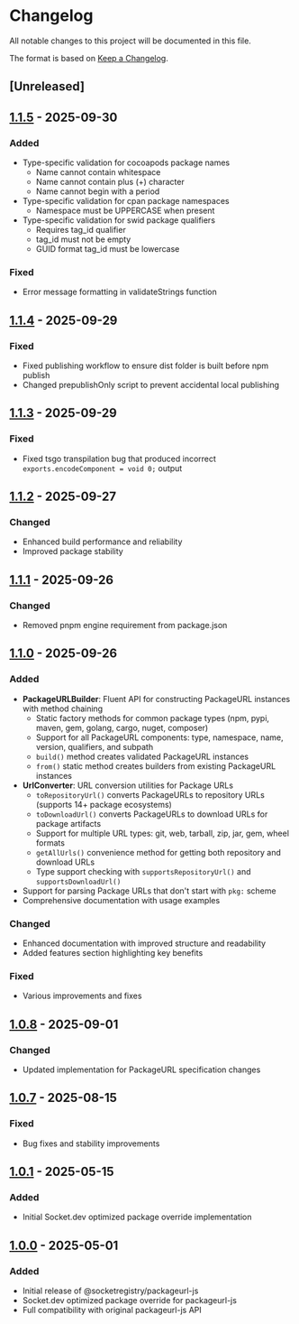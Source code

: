 # Changelog

All notable changes to this project will be documented in this file.

The format is based on [Keep a Changelog](https://keepachangelog.com/en/1.1.0/).

## [Unreleased]

## [1.1.5](https://github.com/SocketDev/socket-packageurl-js/releases/tag/v1.1.5) - 2025-09-30

### Added
- Type-specific validation for cocoapods package names
  - Name cannot contain whitespace
  - Name cannot contain plus (+) character
  - Name cannot begin with a period
- Type-specific validation for cpan package namespaces
  - Namespace must be UPPERCASE when present
- Type-specific validation for swid package qualifiers
  - Requires tag_id qualifier
  - tag_id must not be empty
  - GUID format tag_id must be lowercase

### Fixed
- Error message formatting in validateStrings function

## [1.1.4](https://github.com/SocketDev/socket-packageurl-js/releases/tag/v1.1.4) - 2025-09-29

### Fixed
- Fixed publishing workflow to ensure dist folder is built before npm publish
- Changed prepublishOnly script to prevent accidental local publishing

## [1.1.3](https://github.com/SocketDev/socket-packageurl-js/releases/tag/v1.1.3) - 2025-09-29

### Fixed
- Fixed tsgo transpilation bug that produced incorrect `exports.encodeComponent = void 0;` output

## [1.1.2](https://github.com/SocketDev/socket-packageurl-js/releases/tag/v1.1.2) - 2025-09-27

### Changed
- Enhanced build performance and reliability
- Improved package stability

## [1.1.1](https://github.com/SocketDev/socket-packageurl-js/releases/tag/v1.1.1) - 2025-09-26

### Changed
- Removed pnpm engine requirement from package.json

## [1.1.0](https://github.com/SocketDev/socket-packageurl-js/releases/tag/v1.1.0) - 2025-09-26

### Added
- **PackageURLBuilder**: Fluent API for constructing PackageURL instances with method chaining
  - Static factory methods for common package types (npm, pypi, maven, gem, golang, cargo, nuget, composer)
  - Support for all PackageURL components: type, namespace, name, version, qualifiers, and subpath
  - `build()` method creates validated PackageURL instances
  - `from()` static method creates builders from existing PackageURL instances
- **UrlConverter**: URL conversion utilities for Package URLs
  - `toRepositoryUrl()` converts PackageURLs to repository URLs (supports 14+ package ecosystems)
  - `toDownloadUrl()` converts PackageURLs to download URLs for package artifacts
  - Support for multiple URL types: git, web, tarball, zip, jar, gem, wheel formats
  - `getAllUrls()` convenience method for getting both repository and download URLs
  - Type support checking with `supportsRepositoryUrl()` and `supportsDownloadUrl()`
- Support for parsing Package URLs that don't start with `pkg:` scheme
- Comprehensive documentation with usage examples

### Changed
- Enhanced documentation with improved structure and readability
- Added features section highlighting key benefits

### Fixed
- Various improvements and fixes

## [1.0.8](https://github.com/SocketDev/socket-packageurl-js/releases/tag/v1.0.8) - 2025-09-01

### Changed
- Updated implementation for PackageURL specification changes

## [1.0.7](https://github.com/SocketDev/socket-packageurl-js/releases/tag/v1.0.7) - 2025-08-15

### Fixed
- Bug fixes and stability improvements

## [1.0.1](https://github.com/SocketDev/socket-packageurl-js/releases/tag/v1.0.1) - 2025-05-15

### Added
- Initial Socket.dev optimized package override implementation

## [1.0.0](https://github.com/SocketDev/socket-packageurl-js/releases/tag/v1.0.0) - 2025-05-01

### Added
- Initial release of @socketregistry/packageurl-js
- Socket.dev optimized package override for packageurl-js
- Full compatibility with original packageurl-js API
